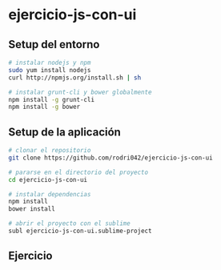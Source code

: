 # ejercicio-js-con-ui

## Setup del entorno

```bash
# instalar nodejs y npm
sudo yum install nodejs
curl http://npmjs.org/install.sh | sh

# instalar grunt-cli y bower globalmente
npm install -g grunt-cli
npm install -g bower
```

## Setup de la aplicación

```bash
# clonar el repositorio
git clone https://github.com/rodri042/ejercicio-js-con-ui

# pararse en el directorio del proyecto
cd ejercicio-js-con-ui

# instalar dependencias
npm install
bower install

# abrir el proyecto con el sublime
subl ejercicio-js-con-ui.sublime-project
```

## Ejercicio
